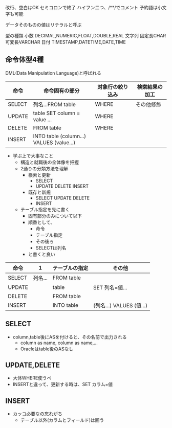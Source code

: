 改行、空白はOK
セミコロンで終了
ハイフン二つ、/\*\*/でコメント
予約語は小文字も可能

データそのものの値はリテラルと呼ぶ

型の種類
小数
DECIMAL,NUMERIC,FLOAT,DOUBLE,REAL
文字列
固定長CHAR
可変長VARCHAR
日付
TIMESTAMP,DATETIME,DATE,TIME

## 命令体型4種
DML(Data Manipulation Language)と呼ばれる

| 命令     | 命令固有の部分                                     | 対象行の絞り込み | 検索結果の加工 |
| ------ | ------------------------------------------- | -------- | ------- |
| SELECT | 列名...FROM table                             | WHERE    | その他修飾   |
| UPDATE | table SET column = value ...                | WHERE    |         |
| DELETE | FROM table                                  | WHERE    |         |
| INSERT | INTO table (column...)<br>VALUES (value...) |          |         |

- 学ぶ上で大事なこと
	- 構造と就職後の全体像を把握
	- 2通りの分類方法を理解
		- 検索と更新
			- SELECT
			- UPDATE DELETE INSERT
		- 既存と新規
			- SELECT UPDATE DELETE
			- INSERT
	- テーブル指定を先に書く
		- 固有部分のみについて以下
		- 順番として、
			- 命令
			- テーブル指定
			- その後ろ
			- SELECTは列名
		- と書くと良い

| 命令     | 1     | テーブルの指定    | その他                   |
| ------ | ----- | ---------- | --------------------- |
| SELECT | 列名... | FROM table |                       |
| UPDATE |       | table      | SET 列名=値...           |
| DELETE |       | FROM table |                       |
| INSERT |       | INTO table | (列名...) VALUES (値...) |

## SELECT
- column,table後にASを付けると、その名前で出力される
	- column as name, column as name,...
	- Oracleはtable後のASなし
## UPDATE,DELETE
- 大体WHERE使うべ
- INSERTと違って、更新する時は、SET カラム=値
## INSERT
- カッコ必要なの忘れがち
	- テーブル以外(カラムとフィールド)は囲う
